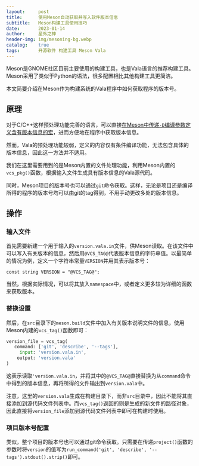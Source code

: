 ```yaml
---
layout:     post
title:      使用Meson自动获取并写入软件版本信息
subtitle:   Meson构建工具使用技巧
date:       2023-01-14
author:     星外之神
header-img: img/mesoning-bg.webp
catalog:    true
tags:       开源软件 构建工具 Meson Vala
---
```


Meson是GNOME社区目前主要使用的构建工具，也是Vala语言的推荐构建工具。Meson采用了类似于Python的语法，很多配置相比其他构建工具更简洁。

本文简要介绍在Meson作为构建系统的Vala程序中如何获取程序的版本号。

## 原理

对于C/C++这样预处理功能完善的语言，可以直接[在Meson中传递`-D`编译参数定义含有版本信息的宏](https://github.com/mesonbuild/meson/issues/4144)，进而方便地在程序中获取版本信息。

然而，Vala的预处理功能较弱，定义的内容仅有条件编译功能，无法包含具体的版本信息，因此这一方法并不适用。

我们在这里需要用到的是Meson内置的文件处理功能，利用Meson内置的`vcs_pkg()`函数，根据输入文件生成具有版本信息的Vala源代码。

同时，Meson项目的版本号也可以通过`git`命令获取。这样，无论是项目还是编译所得的程序的版本号均可以由git的tag得到，不用手动更改多处的版本信息。

## 操作

### 输入文件

首先需要新建一个用于输入的`version.vala.in`文件，供Meson读取。在该文件中可以写入有关版本的信息，然后用`@VCS_TAG@`代表版本信息的字符串值。以最简单的情况为例，定义一个字符串常量`VERSION`并用其表示版本号：
```vala
const string VERSION = "@VCS_TAG@";
```

当然，根据实际情况，可以将其放入`namespace`中，或者定义更多较为详细的函数来获取版本。

### 替换设置

然后，在`src`目录下的`meson.build`文件中加入有关版本说明文件的信息，使用Meson内建的`vcs_tag()`函数即可：
```py
version_file = vcs_tag(
   command: ['git', 'describe', '--tags'],
     input: 'version.vala.in',
    output: 'version.vala'
)
```

这表示读取`'version.vala.in`，并将其中的`@VCS_TAG@`直接替换为从`command`命令中得到的版本信息，再将所得的文件输出到`version.vala`中。

注意，这里的`version.vala`生成在构建目录下，而非`src`目录中，因此不能将其直接添加到源代码文件列表中。而`vcs_tag()`返回的则是生成的新文件的路径对象，因此直接将`version_file`添加到源代码文件列表中即可在构建时使用。

### 项目版本号配置

类似，整个项目的版本号也可以通过git命令获取。只需要在传递`project()`函数的参数时将`version`的值写为`run_command('git', 'describe', '--tags').stdout().strip()`即可。
